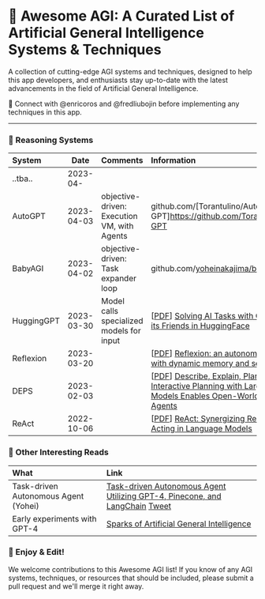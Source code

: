 # 🤖 Awesome AGI: A Curated List of Artificial General Intelligence Systems & Techniques

A collection of cutting-edge AGI systems and techniques, designed to help this app developers,
and enthusiasts stay up-to-date with the latest advancements in the field of
Artificial General Intelligence.

🤝 Connect with @enricoros and @fredliubojin before implementing any techniques in this app.

---

### 🌌 Reasoning Systems

| System     | Date       | Comments                                    | Information                                                                                                                                                                                            |
|:-----------|------------|---------------------------------------------|:-------------------------------------------------------------------------------------------------------------------------------------------------------------------------------------------------------|
| ..tba..    | 2023-04-   |                                             |                                                                                                                                                                                                        |
| AutoGPT    | 2023-04-03 | objective-driven: Execution VM, with Agents | github.com/[Torantulino/Auto-GPT]https://github.com/Torantulino/Auto-GPT                                                                                                                               |
| BabyAGI    | 2023-04-02 | objective-driven: Task expander loop        | github.com/[yoheinakajima/babyagi](https://github.com/yoheinakajima/babyagi)                                                                                                                           |
| HuggingGPT | 2023-03-30 | Model calls specialized models for input    | [[PDF](https://arxiv.org/pdf/2303.17580)] [Solving AI Tasks with ChatGPT and its Friends in HuggingFace](https://arxiv.org/abs/2303.17580)                                                             |
| Reflexion  | 2023-03-20 |                                             | [[PDF](https://arxiv.org/pdf/2303.11366)] [Reflexion: an autonomous agent with dynamic memory and self-reflection](https://arxiv.org/abs/2303.11366)                                                   |
| DEPS       | 2023-02-03 |                                             | [[PDF](https://arxiv.org/pdf/2302.01560)] [Describe, Explain, Plan and Select: Interactive Planning with Large Language Models Enables Open-World Multi-Task Agents](https://arxiv.org/abs/2302.01560) |
| ReAct      | 2022-10-06 |                                             | [[PDF](https://arxiv.org/pdf/2210.03629)] [ReAct: Synergizing Reasoning and Acting in Language Models](https://arxiv.org/abs/2210.03629)                                                               |

### 🌠 Other Interesting Reads

| What                                 | Link                                                                                                                                                                                                                                                                                                 |
|:-------------------------------------|:-----------------------------------------------------------------------------------------------------------------------------------------------------------------------------------------------------------------------------------------------------------------------------------------------------|
| Task-driven Autonomous Agent (Yohei) | [Task-driven Autonomous Agent Utilizing GPT-4, Pinecone, and LangChain](https://yoheinakajima.com/task-driven-autonomous-agent-utilizing-gpt-4-pinecone-and-langchain-for-diverse-applications/) [Tweet](https://twitter.com/yoheinakajima/status/1640934493489070080?t=TnCAUC_1ypEnxVKAARyIRQ&s=19) |
| Early experiments with GPT-4         | [Sparks of Artificial General Intelligence](https://arxiv.org/abs/2303.12712)                                                                                                                                                                                                                        |

### 🌟 Enjoy & Edit!

We welcome contributions to this Awesome AGI list! If you know of any AGI systems, techniques, or resources
that should be included, please submit a pull request and we'll merge it right away.
